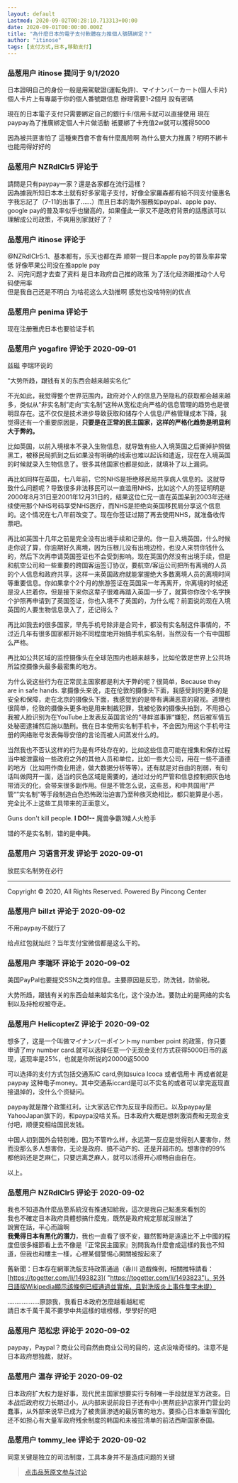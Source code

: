 ```yaml
---
layout: default
Lastmod: 2020-09-02T00:28:10.713313+00:00
date: 2020-09-01T00:00:00.000Z
title: "為什麼日本的電子支付軟體在力推個人號碼綁定？"
author: "itinose"
tags: [支付方式,日本,移動支付]
---
```



### 品葱用户 **itinose** 提问于 9/1/2020
    
日本證明自己的身份一般是用駕駛證(運転免許)、マイナンバーカート(個人卡片) 個人卡片上有專屬于你的個人番號跟信息 辦理需要1-2個月 設有密碼  
  
現在的日本電子支付只需要綁定自己的銀行卡/信用卡就可以直接使用 現在paypay為了推廣綁定個人卡片做活動 衹要綁了卡充值2w就可以獲得5000  
  
因為被共匪害怕了 這種東西會不會有什麼風險啊 為什么要大力推廣？明明不綁卡也能用得好好的
    
                

### 品葱用户 **NZRdlClr5** 评论于 
        
請問是只有paypay一家？還是各家都在流行這樣？  
因為據我所知日本本土就有好多家電子支付，好像全家羅森都有給不同支付優惠名字我忘記了（7-11的出事了……）而且日本的海外服務如paypal、apple pay、google pay的普及率似乎也蠻高的，如果僅此一家又不是政府背景的話應該可以理解成公司政策，不爽用別家就好了？
        
                

### 品葱用户 **itinose** 评论于 
        
@NZRdlClr5:1、基本都有，乐天也都在弄 顺带一提日本apple pay的普及率非常低 好像苹果公司没在推apple pay  
2、问完问题才去查了资料 是日本政府自己推的政策 为了活化经济跟推动个人号码使用率  
但是我自己还是不明白 为啥花这么大劲推啊 感觉也没啥特别的优点
        
                

### 品葱用户 **penima** 评论于 
        
现在注册雅虎日本也要验证手机
        
                

### 品葱用户 **yogafire** 评论于 2020-09-01
        
兹磁 李瑞环说的  
  
“大势所趋，跟钱有关的东西会越来越实名化”  
  
不光如此，我觉得整个世界范围内，政府对个人的信息乃至隐私的获取都会越来越多，类似从“非实名制”走向“实名制”这种从宽松走向严格的信息管理的趋势也是很明显存在。这不仅仅是技术进步导致获取和储存个人信息/严格管理成本下降，我觉得还有一个重要原因是，**只要是在正常的民主国家，这样的严格化趋势是明显利大于弊的。**  
  
比如英国，以前入境根本不录入生物信息，就导致有些人入境英国之后撕掉护照做黑工，被移民局抓到之后如果没有明确的线索也难以起诉和遣返，现在在入境英国的时候就录入生物信息了。很多其他国家也都是如此，就填补了以上漏洞。  
  
再比如同样在英国，七八年前，它的NHS是拒绝移民局共享病人信息的。这就导致什么问题呢？导致很多非法移民可以一直滥用NHS，比如这个人的签证明明是2000年8月31日至2001年12月31日的，结果这位仁兄一直在英国呆到2003年还继续使用那个NHS号码享受NHS医疗，而NHS是拒绝向英国移民局分享这个信息的。这个情况在七八年前改变了。现在你签证过期了再去使用NHS，就准备收传票吧。  
  
再比如英国十几年之前是完全没有出境手续和记录的。你一旦入境英国，什么时候走你说了算，你逾期好久离境，因为压根儿没有出境边检，也没人来罚你钱什么的，然后下次再申请英国签证也不会受到影响。现在英国仍然没有出境手续，但是和航空公司和一些重要的跨国客运签订协议，要航空/客运公司把所有离境的人员的个人信息和政府共享，这样一来英国政府就能掌握绝大多数离境人员的离境时间等重要信息。你如果拿个2个月的旅游签证在英国呆一年再离开，你离境的时候还是没人拦着你，但是接下来你这辈子很难再踏入英国一步了，就算你你改个名字换个护照再申请到了英国签证，你也入境不了英国的，为什么呢？前面说的现在入境英国的人要生物信息录入了，还记得么？  
  
再比如我去的很多国家，早先手机号除非是合同卡，都没有实名制这件事情的，不过近几年有很多国家都开始不同程度地开始搞手机实名制，当然没有一个有中国那么严格。  
  
再比如公共区域的监控摄像头在全球范围内也越来越多，比如伦敦是世界上公共场所监控摄像头最多最密集的地方。  
  
为什么说这些行为在正常民主国家都是利大于弊的呢？很简单，Because they are in safe hands. 拿摄像头来说，走在伦敦的摄像头下面，我感受到的更多的是安全和保障，走在北京的摄像头下面，我感觉到的是带有满满恶意的窥视。道理也很简单，伦敦的摄像头更多地是用来制裁犯罪，我被伦敦的摄像头拍到，不用担心我被人脸识别为在YouTube上发表反英国言论的“寻衅滋事罪“嫌犯，然后被军情五处秘密逮捕然后施以酷刑。我在日本使用实名制手机卡，不会因为用这个手机号注册的网络账号发表侮辱安倍的言论而被人间蒸发什么的。  
  
当然我也不否认这样的行为是有坏处存在的，比如这些信息可能在搜集和保存过程当中被泄露给一些政府之外的其他人员和单位，比如一些大公司，用在一些不道德的地方（比如用作商业用途，做大数据分析等等）。还有就是对自由的削弱，有句话叫做网开一面，适当的灰色区域是需要的，通过过分的严管和信息控制把灰色地带消灭的化，会带来很多副作用。但是不管怎么说，这些恶，和中共国用”严管“”实名制“等手段制造白色恐怖政治迫害乃至种族灭绝相比，都只能算是小恶，完全比不上这些工具带来的正面意义。  
  
Guns don't kill people. **I DO!--** 魔兽争霸3矮人火枪手  
  
错的不是实名制，错的是**中共**。
        
                

### 品葱用户 **习语言开发** 评论于 2020-09-01
        
放屁实名制势在必行  
  

* * *

  
Copyright © 2020, All Rights Reserved. Powered By Pincong Center
        
                

### 品葱用户 **billzt** 评论于 2020-09-02
        
不用paypay不就行了  
  
给点红包就灿烂？当年支付宝微信都是这么干的。
        
                

### 品葱用户 **李瑞环** 评论于 2020-09-02
        
美国PayPal也要提交SSN之类的信息。主要原因是反恐，防洗钱，防偷税。  
  
大势所趋，跟钱有关的东西会越来越实名化，这个没办法。要防止的是网络的实名制以及持枪权被夺走。
        
                

### 品葱用户 **HelicopterZ** 评论于 2020-09-02
        
想多了，这是一个叫做マイナンバーポイントmy number point 的政策，你只要申请了my number card.就可以选择任意一个无现金支付方式获得5000日币的返现，返现率是25%，也就是你所说的20000返5000  
  
可以选择的支付方式包括交通系IC card,例如suica Icoca 或者信用卡 再或者就是paypay 这种电子money。其中交通系iccard是可以不实名的或者可以拿完返现直接退掉的，没什么个资疑问。  
  
paypay就是蹭个政策红利，让大家选它作为反现手段而已。以及paypay是YahooJapan旗下的，和paypa没啥关系。日本政府大概是想刺激消费和无现金支付吧，顺便变相给国民发钱。  
  
中国人初到国外会特别难，因为不管咋么样，永远第一反应是觉得别人要害你，然而没那么多人想害你，无论是政府、搞不动产的、还是开超市的。想害你的99%都他妈还是芝麻仁，只要远离芝麻人，就可以活得开心顺畅自由自在。  
  
以上。
        
                

### 品葱用户 **NZRdlClr5** 评论于 2020-09-02
        
我也不知道為什麼品蔥系統沒有推通知給我，這次是我自己點進來看到的  
我也不確定日本政府具體想搞什麼鬼，既然是政府規定那就沒辦法了  
說實在話，平心而論啊  
**我覺得日本有黑化的潛力**，我也一直看了很不安，雖然暫時是遠遠比不上中國的程度但很多細節看上去不像是『正常民主國家』別問我為什麼會成這樣的我也不知道，但我也和樓主一樣，心裡某個警惕心開關被按起來了  
  
舊新聞：日本存在網軍洗版支持政策通過（香川 遊戲條例，相關推特請看：[https://togetter.com/li/1493823]( "https://togetter.com/li/1493823")，另外日語版Wikipedia顯示該條例已經通過並實施，且對洗版炎上事件隻字未提）  
  
………………原諒我，我看日本政府怎麼越看越紅呢  
請日本千萬千萬不要學中共這樣的壞榜樣，學學好的吧
        
                

### 品葱用户 **范松忠** 评论于 2020-09-02
        
paypay，Paypal？商业公司自然由商业公司的目的，这点没啥奇怪的。注意不是日本政府想独裁，就好。
        
                

### 品葱用户 **温存** 评论于 2020-09-02
        
日本政府扩大权力是好事，现代民主国家想要实行专制唯一手段就是军方政变。日本战后政府权力长期过小，从内部来说前段日子还有中小黑帮庇护店家开门营业的蠢事，从外部来说早已成为了被贵匪渗透的最厉害的地方。要担心日本重新军国化还不如担心有大量军政府残余制度的韩国和未被拉清单的前法西斯国家泰国。
        
                

### 品葱用户 **tommy_lee** 评论于 2020-09-02
        
同意关键是独立的司法制度，工具本身并不是造成问题的关键
        
                





> [点击品葱原文参与讨论](https://pincong.rocks/question/30517)

